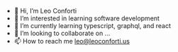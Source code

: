 - 👋 Hi, I’m Leo Conforti
- 👀 I’m interested in learning software development
- 🌱 I’m currently learning typescript, graphql, and react
- 💞️ I’m looking to collaborate on ...
- 📫 How to reach me leo@leoconforti.us

<!---
leonitousconforti/leonitousconforti is a ✨ special ✨ repository because its `README.md` (this file) appears on your GitHub profile.
You can click the Preview link to take a look at your changes.
--->
